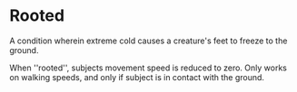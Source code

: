 # Rooted

A condition wherein extreme cold causes a creature's feet to freeze to the ground.

When ''rooted'', subjects movement speed is reduced to zero. Only works on walking speeds, and only if subject is in contact with the ground.